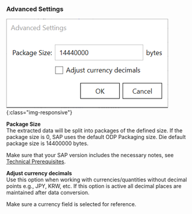 ### Advanced Settings

![ODP Advanced Settings](/img/content/odp/advanced-settings.png){:class="img-responsive"}

**Package Size**<br>
The extracted data will be split into packages of the defined size. 
If the package size is 0, SAP uses the default ODP Packaging size.
Die default package size is 14400000 bytes.

Make sure that your SAP version includes the necessary notes, see [Technical Prerequisites](../odp#technical-prerequisites). <br>

**Adjust currency decimals**<br>
Use this option when working with currencies/quantities without decimal points e.g., JPY, KRW, etc.
If this option is active all decimal places are maintained after data conversion.

Make sure a currency field is selected for reference.
